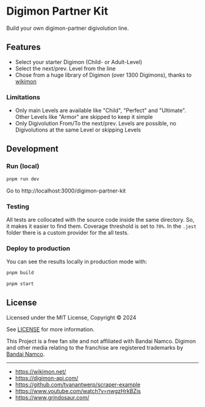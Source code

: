 # Digimon Partner Kit

Build your own digimon-partner digivolution line.

## Features

- Select your starter Digimon (Child- or Adult-Level)
- Select the next/prev. Level from the line
- Chose from a huge library of Digimon (over 1300 Digimons), thanks to [wikimon](https://wikimon.net) 


### Limitations

- Only main Levels are available like "Child", "Perfect" and "Ultimate". Other Levels like "Armor" are skipped to keep it simple
- Only Digivolution From/To the next/prev. Levels are possible, no Digivolutions at the same Level or skipping Levels



## Development

### Run (local)

```bash
pnpm run dev
```

Go to http://localhost:3000/digimon-partner-kit

### Testing

All tests are collocated with the source code inside the same directory. So, it makes it easier to find them. Coverage threshold is set to `70%`. In the `.jest` folder there is a custom provider for the all tests.

### Deploy to production

You can see the results locally in production mode with:

```bash
pnpm build
```

```bash
pnpm start
```

## License

Licensed under the MIT License, Copyright © 2024

See [LICENSE](LICENSE) for more information.

This Project is a free fan site and not affiliated with Bandai Namco.
Digimon and other media relating to the franchise are registered trademarks by [Bandai Namco](https://www.bandai.com/).

---

- https://wikimon.net/
- https://digimon-api.com/
- https://github.com/tvanantwerp/scraper-example
- https://www.youtube.com/watch?v=nwgzHrkBZis
- https://www.grindosaur.com/

